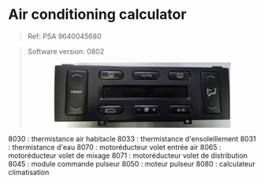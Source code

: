 <!DOCTYPE html>
<html lang="fr">
    <head>
        <meta charset="UTF-8">
        <meta http-equiv="X-UA-Compatible" content="IE=edge">
        <meta name="description" content="">
        <meta name="viewport" content="width=device-width, initial-scale=1">
    </head>

<h1 id="tw-target-text" class="tw-data-text tw-text-large XcVN5d tw-ta" dir="ltr" style="text-align: left;" data-placeholder="Traduction"><strong><span lang="en">Air conditioning calculator</span></strong></h1>
<blockquote><span lang="en">Ref: PSA 9640045680</span></blockquote>
<blockquote><span lang="en">Software version: 0802<br /></span>
<p><span lang="en"><img style="display: block; margin-left: auto; margin-right: auto;" src="https://raw.githubusercontent.com/roma6868/Peugeot_406_coupe_automatisation/master/Air_conditioner_calculator/photo_component_extern_air_conditioning/8080/element_8060%20(1).jpg" alt="" width="359" height="133" /></span></p>
</blockquote>
8030 : thermistance air habitacle
8033 : thermistance d'ensoleillement
8031 : thermistance d'eau
8070 : motor&eacute;ducteur volet entr&eacute;e air
8065 : motor&eacute;ducteur volet de mixage
8071 : motor&eacute;ducteur volet de distribution
8045 : module commande pulseur
8050 : moteur pulseur
8080 : calculateur climatisation

</html>